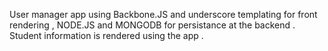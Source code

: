 User manager app using Backbone.JS and underscore templating for front rendering , NODE.JS and MONGODB for persistance at the backend . 
Student  information is rendered using the app . 